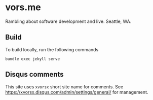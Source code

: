 vors.me
=======

Rambling about software development and live. Seattle, WA.

Build
-----

To build locally, run the following commands

```
bundle exec jekyll serve
```

Disqus comments
---------------

This site uses `xvorsx` short site name for comments.
See https://xvorsx.disqus.com/admin/settings/general/ for management.
